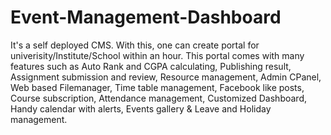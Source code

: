 # Event-Management-Dashboard
It's a self deployed CMS. With this, one can create portal for univerisity/Institute/School within an hour. This portal comes with many features such as Auto Rank and CGPA calculating, Publishing result, Assignment submission and review, Resource management, Admin CPanel, Web based Filemanager, Time table management, Facebook like posts, Course subscription, Attendance management, Customized Dashboard, Handy calendar with alerts, Events gallery &amp; Leave and Holiday management.
